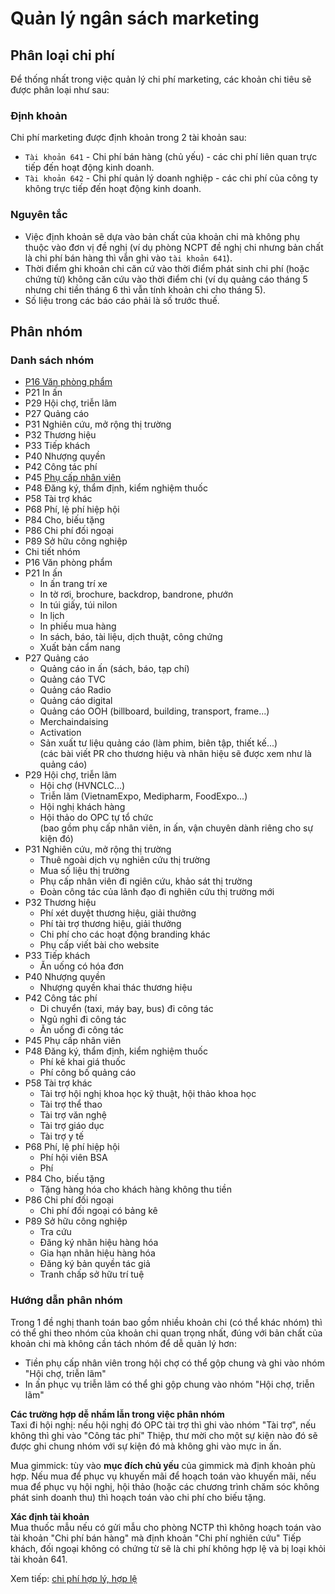 # Quản lý ngân sách marketing

## Phân loại chi phí
Để thống nhất trong việc quản lý chi phí marketing, các khoản chi tiêu sẽ được phân loại như sau:

### Định khoản
Chi phí marketing được định khoản trong 2 tài khoản sau:
* `Tài khoản 641` - Chi phí bán hàng (chủ yếu) - các chi phí liên quan trực tiếp đến hoạt động kinh doanh.
* `Tài khoản 642` - Chi phí quản lý doanh nghiệp - các chi phí của công ty không trực tiếp đến hoạt động kinh doanh.

### Nguyên tắc
- Việc định khoản sẽ dựa vào bản chất của khoản chi mà không phụ thuộc vào đơn vị đề nghị (ví dụ phòng NCPT đề nghị chi nhưng bản chất là chi phí bán hàng thì vẫn ghi vào `tài khoản 641`).
- Thời điểm ghi khoản chi căn cứ vào thời điểm phát sinh chi phí (hoặc chứng từ) không căn cứu vào thời điểm chi (ví dụ quảng cáo tháng 5 nhưng chi tiền tháng 6 thì vẫn tính khoản chi cho tháng 5).
- Số liệu trong các báo cáo phải là số trước thuế.

## Phân nhóm
### Danh sách nhóm
* [P16 Văn phòng phẩm](./stationery.md)
* P21 In ấn
* P29 Hội chợ, triễn lãm
* P27 Quảng cáo
* P31 Nghiên cứu, mở rộng thị trường
* P32 Thương hiệu
* P33 Tiếp khách
* P40 Nhượng quyền
* P42 Công tác phí
* P45 [Phụ cấp nhân viên](./internal.md)
* P48 Đăng ký, thẩm định, kiểm nghiệm thuốc
* P58 Tài trợ khác
* P68 Phí, lệ phí hiệp hội
* P84 Cho, biếu tặng
* P86 Chi phí đối ngoại
* P89 Sở hữu công nghiệp
* Chi tiết nhóm
* P16 Văn phòng phẩm
* P21 In ấn  
	- In ấn trang trí xe  
	- In tờ rơi, brochure, backdrop, bandrone, phướn  
	- In túi giấy, túi nilon  
	- In lịch  
	- In phiếu mua hàng  
	- In sách, báo, tài liệu, dịch thuật, công chứng  
	- Xuất bản cẩm nang  
* P27 Quảng cáo  
	- Quảng cáo in ấn (sách, báo, tạp chí)  
	- Quảng cáo TVC  
	- Quảng cáo Radio  
	- Quảng cáo digital  
	- Quảng cáo OOH (billboard, building, transport, frame...)
	- Merchaindaising  
	- Activation  
	- Sản xuất tư liệu quảng cáo (làm phim, biên tập, thiết kế...)  
(các bài viết PR cho thương hiệu và nhãn hiệu sẽ được xem như là quảng cáo)  
* P29 Hội chợ, triễn lãm  
	- Hội chợ (HVNCLC...)  
	- Triễn lãm (VietnamExpo, Medipharm, FoodExpo...)  
	- Hội nghị khách hàng  
	- Hội thảo do OPC tự tổ chức  
(bao gồm phụ cấp nhân viên, in ấn, vận chuyên dành riêng cho sự kiện đó)  
* P31 Nghiên cứu, mở rộng thị trường  
	- Thuê ngoài dịch vụ nghiên cứu thị trường  
	- Mua số liệu thị trường  
	- Phụ cấp nhân viên đi ngiên cứu, khảo sát thị trường  
	- Đoàn công tác của lãnh đạo đi nghiên cứu thị trường mới  
* P32 Thương hiệu  
	- Phí xét duyệt thương hiệu, giải thưởng  
	- Phí tài trợ thương hiệu, giải thưởng  
	- Chi phí cho các hoạt động branding khác  
	- Phụ cấp viết bài cho website  
* P33 Tiếp khách  
	- Ăn uống có hóa đơn
* P40 Nhượng quyền  
	- Nhượng quyền khai thác thương hiệu
* P42 Công tác phí  
	- Di chuyển (taxi, máy bay, bus) đi công tác  
	- Ngủ nghỉ đi công tác  
	- Ăn uống đi công tác  
* P45 Phụ cấp nhân viên
* P48 Đăng ký, thẩm định, kiểm nghiệm thuốc  
	- Phí kê khai giá thuốc  
	- Phí công bố quảng cáo  
* P58 Tài trợ khác  
	- Tài trợ hội nghị khoa học kỹ thuật, hội thảo khoa học  
	- Tài trợ thể thao  
	- Tài trợ văn nghệ  
	- Tài trợ giáo dục  
	- Tài trợ y tế  
* P68 Phí, lệ phí hiệp hội
	- Phí hội viên BSA  
	- Phí 
* P84 Cho, biếu tặng  
	- Tặng hàng hóa cho khách hàng không thu tiền
* P86 Chi phí đối ngoại  
	- Chi phí đối ngoại có bảng kê
* P89 Sở hữu công nghiệp  
	- Tra cứu  
	- Đăng ký nhãn hiệu hàng hóa  
	- Gia hạn nhãn hiệu hàng hóa  
	- Đăng ký bản quyền tác giả  
	- Tranh chấp sở hữu trí tuệ  

### Hướng dẫn phân nhóm
Trong 1 đề nghị thanh toán bao gồm nhiều khoản chi (có thể khác nhóm) thì có thể ghi theo nhóm của khoản chi quan trọng nhất, đúng với bản chất của khoản chi mà không cần tách nhóm để dễ quản lý hơn:
* Tiền phụ cấp nhân viên trong hội chợ có thể gộp chung và ghi vào nhóm "Hội chợ, triễn lãm"
* In ấn phục vụ triễn lãm có thể ghi gộp chung vào nhóm "Hội chợ, triễn lãm"


**Các trường hợp dễ nhầm lẫn trong việc phân nhóm**  
Taxi đi hội nghị: nếu hội nghị đó OPC tài trợ thì ghi vào nhóm "Tài trợ", nếu không thì ghi vào "Công tác phí"
Thiệp, thư mời cho một sự kiện nào đó sẽ được ghi chung nhóm với sự kiện đó mà không ghi vào mực in ấn.

Mua gimmick: tùy vào **mục đích chủ yếu** của gimmick mà định khoản phù hợp. Nếu mua để phục vụ khuyến mãi để hoạch toán vào khuyến mãi, nếu mua để phục vụ hội nghị, hội thảo (hoặc các chương trình chăm sóc không phát sinh doanh thu) thì hoạch toán vào chi phí cho biếu tặng.


**Xác định tài khoản**  
Mua thuốc mẫu nếu có gửi mẫu cho phòng NCTP thì không hoạch toán vào tài khoản "Chi phí bán hàng" mà định khoản "Chi phí nghiên cứu"
Tiếp khách, đối ngoại không có chứng từ sẽ là chi phí không hợp lệ và bị loại khỏi tài khoản 641.

Xem tiếp: [chi phí hợp lý, hợp lệ](./eligible.md)
